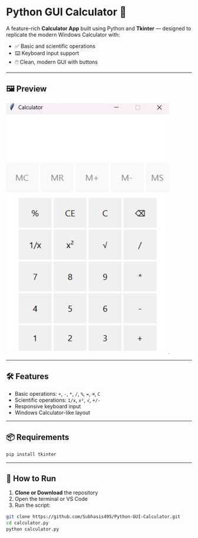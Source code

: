 # Python GUI Calculator 🧮

A feature-rich **Calculator App** built using Python and **Tkinter** — designed to replicate the modern Windows Calculator with:

- ✅ Basic and scientific operations
- ⌨️ Keyboard input support
- 🖱️ Clean, modern GUI with buttons

---

## 🖼️ Preview

![screenshot](screenshot.jpg)  

---

## 🛠️ Features

- Basic operations: `+`, `-`, `*`, `/`, `%`, `=`, `⌫`, `C`
- Scientific operations: `1/x`, `x²`, `√`, `+/-`
- Responsive keyboard input
- Windows Calculator-like layout

---

## 📦 Requirements

```bash
pip install tkinter
```  

---

## 🚀 How to Run

1. **Clone or Download** the repository
2. Open the terminal or VS Code
3. Run the script:

```bash
git clone https://github.com/Subhasis495/Python-GUI-Calculator.git
cd calculator.py
python calculator.py

